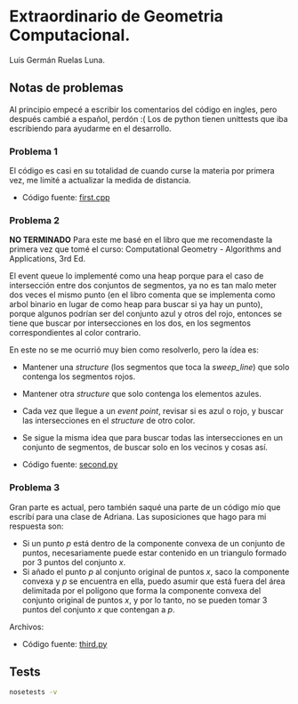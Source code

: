 # Extraordinario de Geometria Computacional.

Luis Germán Ruelas Luna.

## Notas de problemas
Al principio empecé a escribir los comentarios del código en ingles, pero después cambié a español, perdón :(
Los de python tienen unittests que iba escribiendo para ayudarme en el desarrollo.

### Problema 1
El código es casi en su totalidad de cuando curse la materia por primera vez, me limité a actualizar la medida de distancia.
- Código fuente: [first.cpp](https://github.com/lgruelas/extra-geometria/blob/master/first.cpp)

### Problema 2
__NO TERMINADO__ Para este me basé en el libro que me recomendaste la primera vez que tomé el curso: Computational Geometry - Algorithms and Applications, 3rd Ed.

El event queue lo implementé como una heap porque para el caso de intersección entre dos conjuntos de segmentos, ya no es tan malo meter dos veces el mismo punto (en el libro comenta que se implementa como arbol binario en lugar de como heap para buscar si ya hay un punto), porque algunos podrían ser del conjunto azul y otros del rojo, entonces se tiene que buscar por intersecciones en los dos, en los segmentos correspondientes al color contrario.

En este no se me ocurrió muy bien como resolverlo, pero la ídea es:
- Mantener una *structure* (los segmentos que toca la *sweep_line*) que solo contenga los segmentos rojos.
- Mantener otra *structure* que solo contenga los elementos azules.
- Cada vez que llegue a un *event point*, revisar si es azul o rojo, y buscar las intersecciones en el *structure* de otro color.
- Se sigue la misma idea que para buscar todas las intersecciones en un conjunto de segmentos, de buscar solo en los vecinos y cosas así.


- Código fuente: [second.py](https://github.com/lgruelas/extra-geometria/blob/master/second.py)

### Problema 3
Gran parte es actual, pero también saqué una parte de un código mío que escribí para una clase de Adriana.
Las suposiciones que hago para mi respuesta son:
- Si un punto *p* está dentro de la componente convexa de un conjunto de puntos, necesariamente puede estar contenido en un triangulo formado por 3 puntos del conjunto *x*.
- Si añado el punto *p* al conjunto original de puntos *x*, saco la componente convexa y *p* se encuentra en ella, puedo asumir que está fuera del área delimitada por el polígono que forma la componente convexa del conjunto original de puntos *x*, y por lo tanto, no se pueden tomar 3 puntos del conjunto *x* que contengan a *p*.

Archivos:
- Código fuente: [third.py](https://github.com/lgruelas/extra-geometria/blob/master/third.py)

## Tests
```bash
nosetests -v
```